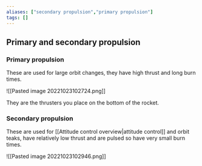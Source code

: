 ```yaml
---
aliases: ["secondary propulsion","primary propulsion"]
tags: []
---
```


## Primary and secondary propulsion

### Primary propulsion

These are used for large orbit changes, they have high thrust and long burn times.

![[Pasted image 20221023102724.png]]

They are the thrusters you place on the bottom of the rocket.

### Secondary propulsion

These are used for [[Attitude control overview|attitude control]] and orbit teaks, have relatively low thrust and are pulsed so have very small burn times.

![[Pasted image 20221023102946.png]]
